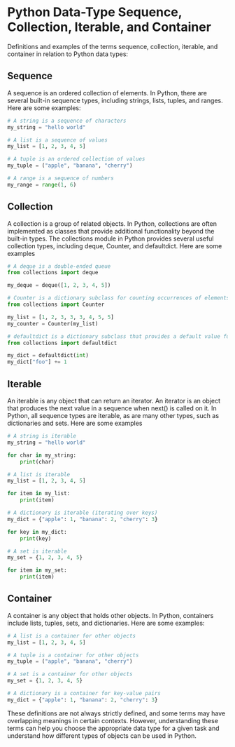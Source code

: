 # Python Data-Type Sequence, Collection, Iterable, and Container

Definitions and examples of the terms sequence, collection, iterable, and container in relation to Python data types:

## Sequence

A sequence is an ordered collection of elements. In Python, there are several built-in sequence types, including strings, lists, tuples, and ranges. Here are some examples:

```python
# A string is a sequence of characters
my_string = "hello world"

# A list is a sequence of values
my_list = [1, 2, 3, 4, 5]

# A tuple is an ordered collection of values
my_tuple = ("apple", "banana", "cherry")

# A range is a sequence of numbers
my_range = range(1, 6)
```

## Collection

A collection is a group of related objects. In Python, collections are often implemented as classes that provide additional functionality beyond the built-in types. The collections module in Python provides several useful collection types, including deque, Counter, and defaultdict. Here are some examples

```python
# A deque is a double-ended queue
from collections import deque

my_deque = deque([1, 2, 3, 4, 5])

# Counter is a dictionary subclass for counting occurrences of elements
from collections import Counter

my_list = [1, 2, 3, 3, 3, 4, 5, 5]
my_counter = Counter(my_list)

# defaultdict is a dictionary subclass that provides a default value for nonexistent keys
from collections import defaultdict

my_dict = defaultdict(int)
my_dict["foo"] += 1
```

## Iterable

An iterable is any object that can return an iterator. An iterator is an object that produces the next value in a sequence when next() is called on it. In Python, all sequence types are iterable, as are many other types, such as dictionaries and sets. Here are some examples

```python
# A string is iterable
my_string = "hello world"

for char in my_string:
    print(char)

# A list is iterable
my_list = [1, 2, 3, 4, 5]

for item in my_list:
    print(item)

# A dictionary is iterable (iterating over keys)
my_dict = {"apple": 1, "banana": 2, "cherry": 3}

for key in my_dict:
    print(key)

# A set is iterable
my_set = {1, 2, 3, 4, 5}

for item in my_set:
    print(item)
```

## Container

A container is any object that holds other objects. In Python, containers include lists, tuples, sets, and dictionaries. Here are some examples:

```python
# A list is a container for other objects
my_list = [1, 2, 3, 4, 5]

# A tuple is a container for other objects
my_tuple = ("apple", "banana", "cherry")

# A set is a container for other objects
my_set = {1, 2, 3, 4, 5}

# A dictionary is a container for key-value pairs
my_dict = {"apple": 1, "banana": 2, "cherry": 3}
```

These definitions are not always strictly defined, and some terms may have overlapping meanings in certain contexts. However, understanding these terms can help you choose the appropriate data type for a given task and understand how different types of objects can be used in Python.
